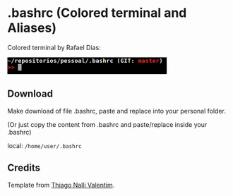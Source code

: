 # .bashrc (Colored terminal and Aliases)

Colored terminal by Rafael Dias:

![Colored terminal](bash.png)

## Download
Make download of file .bashrc, paste and replace into your personal folder. 

(Or just copy the content from .bashrc and paste/replace inside your .bashrc)

local: ```/home/user/.bashrc```

## Credits
Template from [Thiago Nalli Valentim](http://www.diolinux.com.br/2014/09/como-personalizar-o-seu-terminal-linux.html).
